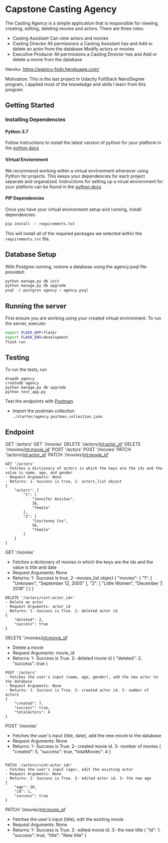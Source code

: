 # Capstone Casting Agency

The Casting Agency is a simple application that is responsible for viewing, creating, editing, deleting movies and actors. There are three roles: 
- Casting Assistant
    Can view actors and movies
- Casting Director
    All permissions a Casting Assistant has and Add or delete an actor from the database Modify actors or movies
- Executive Producer
    All permissions a Casting Director has and Add or delete a movie from the database
      
Heroku: https://agency-fsdn.herokuapp.com/  

Motivation: This is the last project in Udacity FullStack NanoDegree program, I applied most of the knowledge and skills I learn from this program 

## Getting Started

### Installing Dependencies

#### Python 3.7

Follow instructions to install the latest version of python for your platform in the [python docs](https://docs.python.org/3/using/unix.html#getting-and-installing-the-latest-version-of-python)

#### Virtual Enviornment

We recommend working within a virtual environment whenever using Python for projects. This keeps your dependencies for each project separate and organaized. Instructions for setting up a virual enviornment for your platform can be found in the [python docs](https://packaging.python.org/guides/installing-using-pip-and-virtual-environments/)

#### PIP Dependencies

Once you have your virtual environment setup and running, install dependencies:

```bash
pip install -r requirements.txt
```

This will install all of the required packages we selected within the `requirements.txt` file.

## Database Setup

With Postgres running, restore a database using the agency.psql file provided:

```bash
python manage.py db init
python manage.py db upgrade
psql -U postgres agency < agency.psql
```

## Running the server

First ensure you are working using your created virtual environment. To run the server, execute:

```bash
export FLASK_APP=flaskr
export FLASK_ENV=development
flask run
```

## Testing
To run the tests, run
```
dropdb agency
createdb agency
python manage.py db upgrade
python test_app.py
```

Test the endpoints with [Postman](https://getpostman.com).
 - Import the postman collection `./starter/agency.postman_collection.json`

## Endpoint 

GET '/actors'
GET '/movies'
DELETE '/actors/<int:actor_id>'
DELETE '/movies/<int:movie_id>'
POST '/actors'
POST '/movies'
PATCH '/actors/<int:actor_id>'
PATCH '/movies/<int:movie_id>'

```
GET '/actors'
- Fetches a dictionary of actors in which the keys are the ids and the value is name, age, and gender
- Request Arguments: None
- Returns: 1- Success is true, 2- actors_list object
{
    "actors": {
        "1": [
            "Jennifer Aniston",
            30,
            "female"
        ],
        "2": [
            "Courteney Cox",
            56,
            "female"
        ]
    }
}

```
GET '/movies'
- Fetches a dictionary of movies in which the keys are the ids and the value is title and date
- Request Arguments: None
- Returns: 1- Success is true, 2- movies_list object
{
    "movies": {
        "1": [
            "Unknown",
            "September 12, 2005"
        ],
        "2": [
            "Little Women",
            "December 7, 2019"
        ]
    }
}

```
DELETE '/actors/<int:actor_id>'
- Delete an actor 
- Request Arguments: actor_id
- Returns: 1- Success is True. 2- deleted actor id
{
    "deleted": 2,
    "success": true
}

```
DELETE '/movies/<int:movie_id>'
- Delete a movie 
- Request Arguments: movie_id
- Returns: 1- Success is True. 2- deleted movie id
{
    "deleted": 2,
    "success": true
}

```
POST '/actors'
- Fetches the user's input (name, age, gender), add the new actor to the database 
- Request Arguments: None
- Returns: 1- Success is True. 2- created actor id. 3- number of actors 
{
    "created": 7,
    "success": true,
    "totalActors": 6
}

```
POST '/movies'
- Fetches the user's input (title, date), add the new movie to the database 
- Request Arguments: None
- Returns: 1- Success is True. 2- created movie id. 3- number of movies 
{
    "created": 5,
    "success": true,
    "totalMovies": 4
}

```

PATCH '/actors/<int:actor_id>'
- Fetches the user's input (age), edit the existing actor
- Request Arguments: None
- Returns: 1- Success is True. 2- edited actor id. 3- the new age 
{
    "age": 20,
    "id": 1,
    "success": true
}

```

PATCH '/movies/<int:movie_id>'
- Fetches the user's input (title), edit the existing movie
- Request Arguments: None
- Returns: 1- Success is True. 2- edited movie id. 3- the new title 
{
    "id": 1,
    "success": true,
    "title": "New title"
}

```
